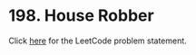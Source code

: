 # 198. House Robber

Click [here](https://leetcode.com/problems/house-robber/)
for the LeetCode problem statement.
